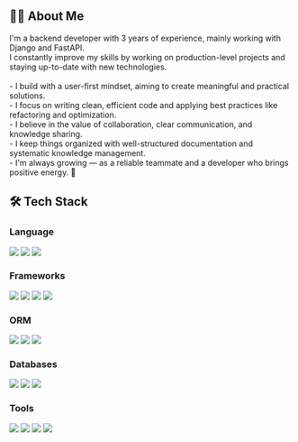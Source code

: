 
<br>
<h2>👋🏻 About Me</h2>
I'm a backend developer with 3 years of experience, mainly working with Django and FastAPI. <br>
I constantly improve my skills by working on production-level projects and staying up-to-date with new technologies. <br>
<br>
- I build with a user-first mindset, aiming to create meaningful and practical solutions.  <br>
- I focus on writing clean, efficient code and applying best practices like refactoring and optimization.  <br>
- I believe in the value of collaboration, clear communication, and knowledge sharing.  <br>
- I keep things organized with well-structured documentation and systematic knowledge management. <br> 
- I'm always growing — as a reliable teammate and a developer who brings positive energy. 🚀  <br>

<!-- ### Junior Server-Backend Developer -->
  <h2>🛠️ Tech Stack</h2>
  <h3>Language</h3>
  <p>
  <img src="https://img.shields.io/badge/Python-3776AB?style=flat-square&logo=Python&logoColor=white"/>
  <img src="https://img.shields.io/badge/JavaScript-F7DF1E?style=flat-square&logo=JavaScript&logoColor=white"/>
  <img src="https://img.shields.io/badge/TypeScript-3178C6?style=flat-square&logo=TypeScript&logoColor=white"/>
  </p>
  <h3>Frameworks</h3>
  <p>
  <img src="https://img.shields.io/badge/Django-092E20?style=flat-square&logo=Django&logoColor=white"/>
  <img src="https://img.shields.io/badge/Django Rest Framework-092E20?style=flat-square&logo=Django&logoColor=white"/>
  <img src="https://img.shields.io/badge/FastAPI-009688?style=flat-square&logo=FastAPI&logoColor=white"/>
  <img src="https://img.shields.io/badge/NestJS-E0234E?style=flat-square&logo=NestJS&logoColor=white"/>
  </p>
  <h3>ORM</h3>
  <p>
  <img src="https://img.shields.io/badge/Django ORM-092E20?style=flat-square&logo=Django&logoColor=white"/>
  <img src="https://img.shields.io/badge/SQLAlchemy-D71F00?style=flat-square&logo=SQLAlchemy&logoColor=white"/>
  <img src="https://img.shields.io/badge/TypeORM-FE0803?style=flat-square&logo=typeorm&logoColor=white"/>
  </p>
  <h3>Databases</h3>
  <p>
  <img src="https://img.shields.io/badge/PostgreSQL-4169E1?style=flat-square&logo=postgresql&logoColor=white"/>
  <img src="https://img.shields.io/badge/MySQL-4479A1?style=flat-square&logo=mysql&logoColor=white"/>
  <img src="https://img.shields.io/badge/SQLite-003B57?style=flat-square&logo=sqlite&logoColor=white"/>
  </p>
  <h3>Tools</h3>
  <p>
  <img src="https://img.shields.io/badge/Git-F05032?style=flat-square&logo=git&logoColor=white"/>
  <img src="https://img.shields.io/badge/Figma-F24E1E?style=flat-square&logo=figma&logoColor=white"/>
  <img src="https://img.shields.io/badge/Slack-4A154B?style=flat-square&logo=slack&logoColor=white"/>
  <img src="https://img.shields.io/badge/Notion-000000?style=flat-square&logo=notion&logoColor=white"/>
  </p>
  <br>
<!--   <img src="https://github-readme-stats.vercel.app/api?username=developer-kms&theme=buefy&show_icons=true"> -->
